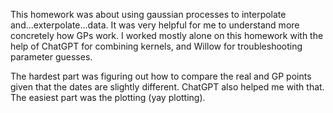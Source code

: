 This homework was about using gaussian processes to interpolate and...exterpolate...data. 
It was very helpful for me to understand more concretely how GPs work.
I worked mostly alone on this homework with the help of ChatGPT for combining kernels, 
and Willow for troubleshooting parameter guesses.

The hardest part was figuring out how to compare the real and GP points given that the dates
are slightly different. ChatGPT also helped me with that.
The easiest part was the plotting (yay plotting).

